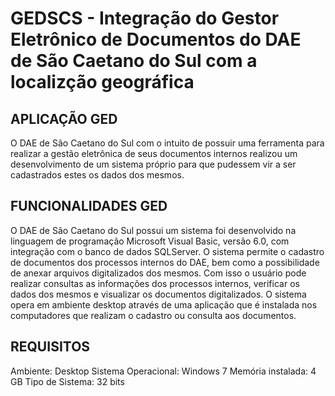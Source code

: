 # GEDSCS - Integração do Gestor Eletrônico de Documentos do DAE de São Caetano do Sul com a localizção geográfica

## APLICAÇÃO GED

O DAE de São Caetano do Sul com o intuito de possuir uma ferramenta para realizar a gestão eletrônica de seus documentos internos realizou um desenvolvimento de um sistema próprio para que pudessem vir a ser cadastrados estes os dados dos mesmos.

## FUNCIONALIDADES GED

O DAE de São Caetano do Sul possui um sistema foi desenvolvido na linguagem de programação Microsoft Visual Basic, versão 6.0, com integração com o banco de dados SQLServer.
O sistema permite o cadastro de documentos dos processos internos do DAE, bem como a possibilidade de anexar arquivos digitalizados dos mesmos.
Com isso o usuário pode realizar consultas as informações dos processos internos, verificar os dados dos mesmos e visualizar os documentos digitalizados.
O sistema opera em ambiente desktop através de uma aplicação que é instalada nos computadores que realizam o cadastro ou consulta aos documentos.

## REQUISITOS

Ambiente: Desktop
Sistema Operacional: Windows 7
Memória instalada: 4 GB
Tipo de Sistema: 32 bits

